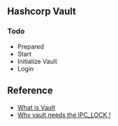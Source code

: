 ## Hashcorp Vault

### Todo

- Prepared
- Start
- Initialize Vault
- Login

## Reference

- [What is Vault](https://developer.hashicorp.com/vault/docs/what-is-vault)
- [Why vault needs the IPC_LOCK !](https://stackoverflow.com/questions/50031086/why-does-vault-by-hashicorp-require-the-ipc-lock-capability-to-be-enabled)